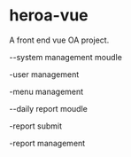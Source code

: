 # heroa-vue
A front end vue OA project.

--system management moudle

  -user management
	
  -menu management
	
--daily report moudle 

 -report submit
 
 -report management
